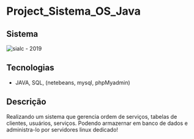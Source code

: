 # Project_Sistema_OS_Java

## Sistema
![sialc - 2019](https://appsindicato.org.br/wp-content/uploads/2016/01/ok.jpg)

## Tecnologias

- JAVA, SQL, (netebeans, mysql, phpMyadmin)


## Descrição

Realizando um sistema que gerencia ordem de serviços, tabelas de clientes, usuários, serviços. Podendo armazernar em banco de dados e administra-lo por servidores linux dedicado!
